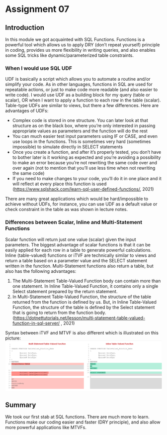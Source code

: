 # Assignment 07

## Introduction
In this module we got acquainted with SQL Functions. Functions is a powerful tool which allows us to apply DRY (don’t repeat yourself) principle in coding, provides us more flexibility in writing queries, and also enables some SQL tricks like dynamic/parameterized table constraints.


### When I would use SQL UDF
UDF is basically a script which allows you to automate a routine and/or simplify your code. As in other languages, functions in SQL are used for repeatable actions, or just to make code more readable (and also easier to write code). I would use UDF as a building block for my query (table or scalar), OR when I want to apply a function to each row in the table (scalar). Table-type UDFs are similar to views, but there a few differences. Here are advantages of UDFs:
- Complex code is stored in one structure. You can later look at that structure as on the black box, where you’re only interested in passing appropriate values as parameters and the function will do the rest
- You can much easier test input parameters using IF or CASE, and even use loops in the functions. This is sometimes very hard (sometimes impossible) to simulate directly in SELECT statements
- Once you create a function, and after it’s properly tested, you don’t have to bother later is it working as expected and you’re avoiding a possibility to make an error because you’re not rewriting the same code over and over again (not to mention that you’ll use less time when not rewriting the same code)
- If you need to make changes to your code, you’ll do it in one place and it will reflect at every place this function is used (https://www.sqlshack.com/learn-sql-user-defined-functions/, 2021)

There are many great applications which would be hard/impossible to achieve without UDFs, for instance, you can use UDF as a default value or check constraint in the table as was shown in lecture notes.

### Differences between Scalar, Inline and Multi-Statement Functions
Scalar function will return just one value (scalar) given the input parameters. The biggest advantage of scalar functions is that it can be easily applied for each row in a table to generate powerful calculations. Inline (table-valued) functions or iTVF are technically similar to views and return a table based on a parameter value and the SELECT statement written in the function. Multi-Statement functions also return a table, but also has the following advantages:
1.	The Multi-Statement Table-Valued Function body can contain more than one statement. In Inline Table-Valued Function, it contains only a single Select statement prepared by the return statement.
2.	In Multi-Statement Table-Valued Function, the structure of the table returned from the function is defined by us. But, in Inline Table-Valued Function, the structure of the table is defined by the Select statement that is going to return from the function body.
(https://dotnettutorials.net/lesson/multi-statement-table-valued-function-in-sql-server/ , 2021)

Syntax between iTVF and MTVF is also different which is illustrated on this picture:
![Pic1](the-syntax-differences-between-multi-statment-tabl.png "Pic1")

## Summary
We took our first stab at SQL functions. There are much more to learn. Functions make our coding easier and faster (DRY principle), and also allow more powerful applications like MTVFs. 


